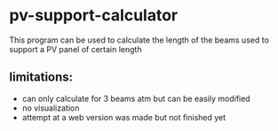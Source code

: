# pv-support-calculator

This program can be used to calculate the length of the beams used to support a PV panel of certain length


## limitations:

  - can only calculate for 3 beams atm but can be easily modified
  - no visualization
  - attempt at a web version was made but not finished yet
